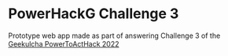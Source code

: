 # PowerHackG Challenge 3
Prototype web app made as part of answering Challenge 3 of the [Geekulcha PowerToActHack 2022](https://geekulcha.dev/news-flash/powertoacthack-a-weekend-to-hack-sa-2-0)


